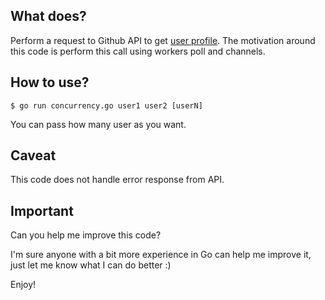 
## What does?

Perform a request to Github API to get [user profile](https://api.github.com/users/deivinsontejeda). The motivation around this code is perform this call using workers poll and channels.

## How to use?

```
$ go run concurrency.go user1 user2 [userN]
```

You can pass how many user as you want. 

## Caveat

This code does not handle error response from API.

## Important

Can you help me improve this code? 

I'm sure anyone with a bit more experience in Go can help me improve it, just let me know what I can do better :)

Enjoy!

